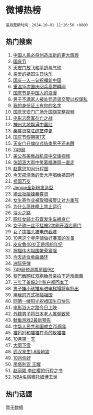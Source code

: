 # 微博热榜

`最后更新时间：2024-10-01 11:26:50 +0800`

## 热门搜索

1. [中国人民必将创造出新的更大辉煌](https://m.weibo.cn/search?containerid=100103type%3D1%26t%3D10%26q%3D%23%E4%B8%AD%E5%9B%BD%E4%BA%BA%E6%B0%91%E5%BF%85%E5%B0%86%E5%88%9B%E9%80%A0%E5%87%BA%E6%96%B0%E7%9A%84%E6%9B%B4%E5%A4%A7%E8%BE%89%E7%85%8C%23&stream_entry_id=51&isnewpage=1&extparam=seat%3D1%26filter_type%3Drealtimehot%26stream_entry_id%3D51%26c_type%3D51%26pos%3D0%26q%3D%2523%25E4%25B8%25AD%25E5%259B%25BD%25E4%25BA%25BA%25E6%25B0%2591%25E5%25BF%2585%25E5%25B0%2586%25E5%2588%259B%25E9%2580%25A0%25E5%2587%25BA%25E6%2596%25B0%25E7%259A%2584%25E6%259B%25B4%25E5%25A4%25A7%25E8%25BE%2589%25E7%2585%258C%2523%26cate%3D10103%26dgr%3D0%26display_time%3D1727753209%26pre_seqid%3D17277532098170388694797)
1. [国庆节](https://m.weibo.cn/search?containerid=100103type%3D1%26t%3D10%26q%3D%E5%9B%BD%E5%BA%86%E8%8A%82&stream_entry_id=31&isnewpage=1&extparam=seat%3D1%26lcate%3D5001%26stream_entry_id%3D31%26realpos%3D1%26pos%3D0%26filter_type%3Drealtimehot%26flag%3D16%26c_type%3D31%26band_rank%3D1%26q%3D%25E5%259B%25BD%25E5%25BA%2586%25E8%258A%2582%26cate%3D5001%26dgr%3D0%26display_time%3D1727753209%26pre_seqid%3D17277532098170388694797)
1. [天安门放飞和平鸽与气球](https://m.weibo.cn/search?containerid=100103type%3D1%26t%3D10%26q%3D%23%E5%A4%A9%E5%AE%89%E9%97%A8%E6%94%BE%E9%A3%9E%E5%92%8C%E5%B9%B3%E9%B8%BD%E4%B8%8E%E6%B0%94%E7%90%83%23&stream_entry_id=31&isnewpage=1&extparam=seat%3D1%26lcate%3D5001%26stream_entry_id%3D31%26realpos%3D2%26pos%3D1%26filter_type%3Drealtimehot%26flag%3D0%26c_type%3D31%26band_rank%3D2%26q%3D%2523%25E5%25A4%25A9%25E5%25AE%2589%25E9%2597%25A8%25E6%2594%25BE%25E9%25A3%259E%25E5%2592%258C%25E5%25B9%25B3%25E9%25B8%25BD%25E4%25B8%258E%25E6%25B0%2594%25E7%2590%2583%2523%26cate%3D5001%26dgr%3D0%26display_time%3D1727753209%26pre_seqid%3D17277532098170388694797)
1. [亲爱的祖国生日快乐](https://m.weibo.cn/search?containerid=100103type%3D1%26t%3D10%26q%3D%23%E4%BA%B2%E7%88%B1%E7%9A%84%E7%A5%96%E5%9B%BD%E7%94%9F%E6%97%A5%E5%BF%AB%E4%B9%90%23&stream_entry_id=31&isnewpage=1&extparam=seat%3D1%26lcate%3D5001%26stream_entry_id%3D31%26realpos%3D3%26pos%3D2%26filter_type%3Drealtimehot%26flag%3D1%26c_type%3D31%26band_rank%3D3%26q%3D%2523%25E4%25BA%25B2%25E7%2588%25B1%25E7%259A%2584%25E7%25A5%2596%25E5%259B%25BD%25E7%2594%259F%25E6%2597%25A5%25E5%25BF%25AB%25E4%25B9%2590%2523%26cate%3D5001%26dgr%3D0%26display_time%3D1727753209%26pre_seqid%3D17277532098170388694797)
1. [国庆一人一句祝福新中国](https://m.weibo.cn/search?containerid=100103type%3D1%26t%3D10%26q%3D%23%E5%9B%BD%E5%BA%86%E4%B8%80%E4%BA%BA%E4%B8%80%E5%8F%A5%E7%A5%9D%E7%A6%8F%E6%96%B0%E4%B8%AD%E5%9B%BD%23&stream_entry_id=31&isnewpage=1&extparam=seat%3D1%26lcate%3D5001%26stream_entry_id%3D31%26realpos%3D4%26pos%3D3%26filter_type%3Drealtimehot%26flag%3D16%26c_type%3D31%26band_rank%3D4%26q%3D%2523%25E5%259B%25BD%25E5%25BA%2586%25E4%25B8%2580%25E4%25BA%25BA%25E4%25B8%2580%25E5%258F%25A5%25E7%25A5%259D%25E7%25A6%258F%25E6%2596%25B0%25E4%25B8%25AD%25E5%259B%25BD%2523%26cate%3D5001%26dgr%3D0%26display_time%3D1727753209%26pre_seqid%3D17277532098170388694797)
1. [重温15次国庆阅兵高燃瞬间](https://m.weibo.cn/search?containerid=100103type%3D1%26t%3D10%26q%3D%23%E9%87%8D%E6%B8%A915%E6%AC%A1%E5%9B%BD%E5%BA%86%E9%98%85%E5%85%B5%E9%AB%98%E7%87%83%E7%9E%AC%E9%97%B4%23&stream_entry_id=31&isnewpage=1&extparam=seat%3D1%26lcate%3D5001%26stream_entry_id%3D31%26realpos%3D5%26pos%3D4%26filter_type%3Drealtimehot%26flag%3D0%26c_type%3D31%26band_rank%3D5%26q%3D%2523%25E9%2587%258D%25E6%25B8%25A915%25E6%25AC%25A1%25E5%259B%25BD%25E5%25BA%2586%25E9%2598%2585%25E5%2585%25B5%25E9%25AB%2598%25E7%2587%2583%25E7%259E%25AC%25E9%2597%25B4%2523%26cate%3D5001%26dgr%3D0%26display_time%3D1727753209%26pre_seqid%3D17277532098170388694797)
1. [国庆节是中国人的浪漫](https://m.weibo.cn/search?containerid=100103type%3D1%26t%3D10%26q%3D%23%E5%9B%BD%E5%BA%86%E8%8A%82%E6%98%AF%E4%B8%AD%E5%9B%BD%E4%BA%BA%E7%9A%84%E6%B5%AA%E6%BC%AB%23&stream_entry_id=31&isnewpage=1&extparam=seat%3D1%26lcate%3D5001%26stream_entry_id%3D31%26realpos%3D6%26pos%3D5%26filter_type%3Drealtimehot%26flag%3D16%26c_type%3D31%26band_rank%3D6%26q%3D%2523%25E5%259B%25BD%25E5%25BA%2586%25E8%258A%2582%25E6%2598%25AF%25E4%25B8%25AD%25E5%259B%25BD%25E4%25BA%25BA%25E7%259A%2584%25E6%25B5%25AA%25E6%25BC%25AB%2523%26cate%3D5001%26dgr%3D0%26display_time%3D1727753209%26pre_seqid%3D17277532098170388694797)
1. [男子不满家人被处罚造谣交警以权谋私](https://m.weibo.cn/search?containerid=100103type%3D1%26t%3D10%26q%3D%23%E7%94%B7%E5%AD%90%E4%B8%8D%E6%BB%A1%E5%AE%B6%E4%BA%BA%E8%A2%AB%E5%A4%84%E7%BD%9A%E9%80%A0%E8%B0%A3%E4%BA%A4%E8%AD%A6%E4%BB%A5%E6%9D%83%E8%B0%8B%E7%A7%81%23&stream_entry_id=31&isnewpage=1&extparam=seat%3D1%26lcate%3D5001%26stream_entry_id%3D31%26q%3D%2523%25E7%2594%25B7%25E5%25AD%2590%25E4%25B8%258D%25E6%25BB%25A1%25E5%25AE%25B6%25E4%25BA%25BA%25E8%25A2%25AB%25E5%25A4%2584%25E7%25BD%259A%25E9%2580%25A0%25E8%25B0%25A3%25E4%25BA%25A4%25E8%25AD%25A6%25E4%25BB%25A5%25E6%259D%2583%25E8%25B0%258B%25E7%25A7%2581%2523%26dgr%3D0%26adid%3D258102%26filter_type%3Drealtimehot%26is_ad_pos%3D1%26c_type%3D31%26band_rank%3D7%26cate%3D5001%26pos%3D6%26display_time%3D1727753209%26pre_seqid%3D17277532098170388694797)
1. [我的身份证上有你的名字](https://m.weibo.cn/search?containerid=100103type%3D1%26t%3D10%26q%3D%23%E6%88%91%E7%9A%84%E8%BA%AB%E4%BB%BD%E8%AF%81%E4%B8%8A%E6%9C%89%E4%BD%A0%E7%9A%84%E5%90%8D%E5%AD%97%23&stream_entry_id=31&isnewpage=1&extparam=seat%3D1%26lcate%3D5001%26stream_entry_id%3D31%26realpos%3D7%26pos%3D7%26filter_type%3Drealtimehot%26flag%3D2%26c_type%3D31%26band_rank%3D7%26q%3D%2523%25E6%2588%2591%25E7%259A%2584%25E8%25BA%25AB%25E4%25BB%25BD%25E8%25AF%2581%25E4%25B8%258A%25E6%259C%2589%25E4%25BD%25A0%25E7%259A%2584%25E5%2590%258D%25E5%25AD%2597%2523%26cate%3D5001%26dgr%3D0%26display_time%3D1727753209%26pre_seqid%3D17277532098170388694797)
1. [国庆天安门广场升国旗完整视频](https://m.weibo.cn/search?containerid=100103type%3D1%26t%3D10%26q%3D%23%E5%9B%BD%E5%BA%86%E5%A4%A9%E5%AE%89%E9%97%A8%E5%B9%BF%E5%9C%BA%E5%8D%87%E5%9B%BD%E6%97%97%E5%AE%8C%E6%95%B4%E8%A7%86%E9%A2%91%23&stream_entry_id=31&isnewpage=1&extparam=seat%3D1%26lcate%3D5001%26stream_entry_id%3D31%26realpos%3D8%26pos%3D8%26filter_type%3Drealtimehot%26flag%3D0%26c_type%3D31%26band_rank%3D8%26q%3D%2523%25E5%259B%25BD%25E5%25BA%2586%25E5%25A4%25A9%25E5%25AE%2589%25E9%2597%25A8%25E5%25B9%25BF%25E5%259C%25BA%25E5%258D%2587%25E5%259B%25BD%25E6%2597%2597%25E5%25AE%258C%25E6%2595%25B4%25E8%25A7%2586%25E9%25A2%2591%2523%26cate%3D5001%26dgr%3D0%26display_time%3D1727753209%26pre_seqid%3D17277532098170388694797)
1. [电影志愿军存亡之战](https://m.weibo.cn/search?containerid=100103type%3D1%26t%3D10%26q%3D%23%E7%94%B5%E5%BD%B1%E5%BF%97%E6%84%BF%E5%86%9B%E5%AD%98%E4%BA%A1%E4%B9%8B%E6%88%98%23&stream_entry_id=31&isnewpage=1&extparam=seat%3D1%26lcate%3D5001%26stream_entry_id%3D31%26realpos%3D9%26pos%3D9%26filter_type%3Drealtimehot%26flag%3D0%26c_type%3D31%26band_rank%3D9%26q%3D%2523%25E7%2594%25B5%25E5%25BD%25B1%25E5%25BF%2597%25E6%2584%25BF%25E5%2586%259B%25E5%25AD%2598%25E4%25BA%25A1%25E4%25B9%258B%25E6%2588%2598%2523%26cate%3D5001%26dgr%3D0%26display_time%3D1727753209%26pre_seqid%3D17277532098170388694797)
1. [神州大地飘满中国红](https://m.weibo.cn/search?containerid=100103type%3D1%26t%3D10%26q%3D%23%E7%A5%9E%E5%B7%9E%E5%A4%A7%E5%9C%B0%E9%A3%98%E6%BB%A1%E4%B8%AD%E5%9B%BD%E7%BA%A2%23&stream_entry_id=31&isnewpage=1&extparam=seat%3D1%26lcate%3D5001%26stream_entry_id%3D31%26realpos%3D10%26pos%3D10%26filter_type%3Drealtimehot%26flag%3D0%26c_type%3D31%26band_rank%3D10%26q%3D%2523%25E7%25A5%259E%25E5%25B7%259E%25E5%25A4%25A7%25E5%259C%25B0%25E9%25A3%2598%25E6%25BB%25A1%25E4%25B8%25AD%25E5%259B%25BD%25E7%25BA%25A2%2523%26cate%3D5001%26dgr%3D0%26display_time%3D1727753209%26pre_seqid%3D17277532098170388694797)
1. [秦霄贤常驻综艺停更](https://m.weibo.cn/search?containerid=100103type%3D1%26t%3D10%26q%3D%23%E7%A7%A6%E9%9C%84%E8%B4%A4%E5%B8%B8%E9%A9%BB%E7%BB%BC%E8%89%BA%E5%81%9C%E6%9B%B4%23&stream_entry_id=31&isnewpage=1&extparam=seat%3D1%26lcate%3D5001%26stream_entry_id%3D31%26realpos%3D11%26pos%3D11%26filter_type%3Drealtimehot%26flag%3D1%26c_type%3D31%26band_rank%3D11%26q%3D%2523%25E7%25A7%25A6%25E9%259C%2584%25E8%25B4%25A4%25E5%25B8%25B8%25E9%25A9%25BB%25E7%25BB%25BC%25E8%2589%25BA%25E5%2581%259C%25E6%259B%25B4%2523%26cate%3D5001%26dgr%3D0%26display_time%3D1727753209%26pre_seqid%3D17277532098170388694797)
1. [国庆节假期第1天](https://m.weibo.cn/search?containerid=100103type%3D1%26t%3D10%26q%3D%23%E5%9B%BD%E5%BA%86%E8%8A%82%E5%81%87%E6%9C%9F%E7%AC%AC1%E5%A4%A9%23&stream_entry_id=31&isnewpage=1&extparam=seat%3D1%26lcate%3D5001%26stream_entry_id%3D31%26realpos%3D12%26pos%3D12%26filter_type%3Drealtimehot%26flag%3D0%26c_type%3D31%26band_rank%3D12%26q%3D%2523%25E5%259B%25BD%25E5%25BA%2586%25E8%258A%2582%25E5%2581%2587%25E6%259C%259F%25E7%25AC%25AC1%25E5%25A4%25A9%2523%26cate%3D5001%26dgr%3D0%26display_time%3D1727753209%26pre_seqid%3D17277532098170388694797)
1. [天安门升旗仪式结束男子还未醒](https://m.weibo.cn/search?containerid=100103type%3D1%26t%3D10%26q%3D%23%E5%A4%A9%E5%AE%89%E9%97%A8%E5%8D%87%E6%97%97%E4%BB%AA%E5%BC%8F%E7%BB%93%E6%9D%9F%E7%94%B7%E5%AD%90%E8%BF%98%E6%9C%AA%E9%86%92%23&stream_entry_id=31&isnewpage=1&extparam=seat%3D1%26lcate%3D5001%26stream_entry_id%3D31%26realpos%3D13%26pos%3D13%26filter_type%3Drealtimehot%26flag%3D2%26c_type%3D31%26band_rank%3D13%26q%3D%2523%25E5%25A4%25A9%25E5%25AE%2589%25E9%2597%25A8%25E5%258D%2587%25E6%2597%2597%25E4%25BB%25AA%25E5%25BC%258F%25E7%25BB%2593%25E6%259D%259F%25E7%2594%25B7%25E5%25AD%2590%25E8%25BF%2598%25E6%259C%25AA%25E9%2586%2592%2523%26cate%3D5001%26dgr%3D0%26display_time%3D1727753209%26pre_seqid%3D17277532098170388694797)
1. [749局](https://m.weibo.cn/search?containerid=100103type%3D1%26t%3D10%26q%3D749%E5%B1%80&stream_entry_id=31&isnewpage=1&extparam=seat%3D1%26lcate%3D5001%26stream_entry_id%3D31%26realpos%3D14%26pos%3D14%26filter_type%3Drealtimehot%26flag%3D1%26c_type%3D31%26band_rank%3D14%26q%3D749%25E5%25B1%2580%26cate%3D5001%26dgr%3D0%26display_time%3D1727753209%26pre_seqid%3D17277532098170388694797)
1. [美公布美俄战机空中交锋视频](https://m.weibo.cn/search?containerid=100103type%3D1%26t%3D10%26q%3D%23%E7%BE%8E%E5%85%AC%E5%B8%83%E7%BE%8E%E4%BF%84%E6%88%98%E6%9C%BA%E7%A9%BA%E4%B8%AD%E4%BA%A4%E9%94%8B%E8%A7%86%E9%A2%91%23&stream_entry_id=31&isnewpage=1&extparam=seat%3D1%26lcate%3D5001%26stream_entry_id%3D31%26realpos%3D15%26pos%3D15%26filter_type%3Drealtimehot%26flag%3D1%26c_type%3D31%26band_rank%3D15%26q%3D%2523%25E7%25BE%258E%25E5%2585%25AC%25E5%25B8%2583%25E7%25BE%258E%25E4%25BF%2584%25E6%2588%2598%25E6%259C%25BA%25E7%25A9%25BA%25E4%25B8%25AD%25E4%25BA%25A4%25E9%2594%258B%25E8%25A7%2586%25E9%25A2%2591%2523%26cate%3D5001%26dgr%3D0%26display_time%3D1727753209%26pre_seqid%3D17277532098170388694797)
1. [张韶涵大雨中笑着唱淋雨一直走](https://m.weibo.cn/search?containerid=100103type%3D1%26t%3D10%26q%3D%E5%BC%A0%E9%9F%B6%E6%B6%B5%E5%A4%A7%E9%9B%A8%E4%B8%AD%E7%AC%91%E7%9D%80%E5%94%B1%E6%B7%8B%E9%9B%A8%E4%B8%80%E7%9B%B4%E8%B5%B0&stream_entry_id=31&isnewpage=1&extparam=seat%3D1%26lcate%3D5001%26stream_entry_id%3D31%26realpos%3D16%26pos%3D16%26filter_type%3Drealtimehot%26flag%3D1%26c_type%3D31%26band_rank%3D16%26q%3D%25E5%25BC%25A0%25E9%259F%25B6%25E6%25B6%25B5%25E5%25A4%25A7%25E9%259B%25A8%25E4%25B8%25AD%25E7%25AC%2591%25E7%259D%2580%25E5%2594%25B1%25E6%25B7%258B%25E9%259B%25A8%25E4%25B8%2580%25E7%259B%25B4%25E8%25B5%25B0%26cate%3D5001%26dgr%3D0%26display_time%3D1727753209%26pre_seqid%3D17277532098170388694797)
1. [赵露思10月行程图](https://m.weibo.cn/search?containerid=100103type%3D1%26t%3D10%26q%3D%E8%B5%B5%E9%9C%B2%E6%80%9D10%E6%9C%88%E8%A1%8C%E7%A8%8B%E5%9B%BE&stream_entry_id=31&isnewpage=1&extparam=seat%3D1%26lcate%3D5001%26stream_entry_id%3D31%26realpos%3D17%26pos%3D17%26filter_type%3Drealtimehot%26flag%3D1%26c_type%3D31%26band_rank%3D17%26q%3D%25E8%25B5%25B5%25E9%259C%25B2%25E6%2580%259D10%25E6%259C%2588%25E8%25A1%258C%25E7%25A8%258B%25E5%259B%25BE%26cate%3D5001%26dgr%3D0%26display_time%3D1727753209%26pre_seqid%3D17277532098170388694797)
1. [今天把清澈的爱大声唱给祖国听](https://m.weibo.cn/search?containerid=100103type%3D1%26t%3D10%26q%3D%23%E4%BB%8A%E5%A4%A9%E6%8A%8A%E6%B8%85%E6%BE%88%E7%9A%84%E7%88%B1%E5%A4%A7%E5%A3%B0%E5%94%B1%E7%BB%99%E7%A5%96%E5%9B%BD%E5%90%AC%23&stream_entry_id=31&isnewpage=1&extparam=seat%3D1%26lcate%3D5001%26stream_entry_id%3D31%26realpos%3D18%26pos%3D18%26filter_type%3Drealtimehot%26flag%3D1%26c_type%3D31%26band_rank%3D18%26q%3D%2523%25E4%25BB%258A%25E5%25A4%25A9%25E6%258A%258A%25E6%25B8%2585%25E6%25BE%2588%25E7%259A%2584%25E7%2588%25B1%25E5%25A4%25A7%25E5%25A3%25B0%25E5%2594%25B1%25E7%25BB%2599%25E7%25A5%2596%25E5%259B%25BD%25E5%2590%25AC%2523%26cate%3D5001%26dgr%3D0%26display_time%3D1727753209%26pre_seqid%3D17277532098170388694797)
1. [祖国万岁](https://m.weibo.cn/search?containerid=100103type%3D1%26t%3D10%26q%3D%23%E7%A5%96%E5%9B%BD%E4%B8%87%E5%B2%81%23&stream_entry_id=31&isnewpage=1&extparam=seat%3D1%26lcate%3D5001%26stream_entry_id%3D31%26realpos%3D19%26pos%3D19%26filter_type%3Drealtimehot%26flag%3D0%26c_type%3D31%26band_rank%3D19%26q%3D%2523%25E7%25A5%2596%25E5%259B%25BD%25E4%25B8%2587%25E5%25B2%2581%2523%26cate%3D5001%26dgr%3D0%26display_time%3D1727753209%26pre_seqid%3D17277532098170388694797)
1. [Jennie全新粉发造型](https://m.weibo.cn/search?containerid=100103type%3D1%26t%3D10%26q%3D%23Jennie%E5%85%A8%E6%96%B0%E7%B2%89%E5%8F%91%E9%80%A0%E5%9E%8B%23&stream_entry_id=31&isnewpage=1&extparam=seat%3D1%26lcate%3D5001%26stream_entry_id%3D31%26realpos%3D20%26pos%3D20%26filter_type%3Drealtimehot%26flag%3D1%26c_type%3D31%26band_rank%3D20%26q%3D%2523Jennie%25E5%2585%25A8%25E6%2596%25B0%25E7%25B2%2589%25E5%258F%2591%25E9%2580%25A0%25E5%259E%258B%2523%26cate%3D5001%26dgr%3D0%26display_time%3D1727753209%26pre_seqid%3D17277532098170388694797)
1. [德云社砸挂秦霄贤](https://m.weibo.cn/search?containerid=100103type%3D1%26t%3D10%26q%3D%23%E5%BE%B7%E4%BA%91%E7%A4%BE%E7%A0%B8%E6%8C%82%E7%A7%A6%E9%9C%84%E8%B4%A4%23&stream_entry_id=31&isnewpage=1&extparam=seat%3D1%26lcate%3D5001%26stream_entry_id%3D31%26realpos%3D21%26pos%3D21%26filter_type%3Drealtimehot%26flag%3D1%26c_type%3D31%26band_rank%3D21%26q%3D%2523%25E5%25BE%25B7%25E4%25BA%2591%25E7%25A4%25BE%25E7%25A0%25B8%25E6%258C%2582%25E7%25A7%25A6%25E9%259C%2584%25E8%25B4%25A4%2523%26cate%3D5001%26dgr%3D0%26display_time%3D1727753209%26pre_seqid%3D17277532098170388694797)
1. [女生寄作业被取错报警让对方重写](https://m.weibo.cn/search?containerid=100103type%3D1%26t%3D10%26q%3D%23%E5%A5%B3%E7%94%9F%E5%AF%84%E4%BD%9C%E4%B8%9A%E8%A2%AB%E5%8F%96%E9%94%99%E6%8A%A5%E8%AD%A6%E8%AE%A9%E5%AF%B9%E6%96%B9%E9%87%8D%E5%86%99%23&stream_entry_id=31&isnewpage=1&extparam=seat%3D1%26lcate%3D5001%26stream_entry_id%3D31%26realpos%3D22%26pos%3D22%26filter_type%3Drealtimehot%26flag%3D1%26c_type%3D31%26band_rank%3D22%26q%3D%2523%25E5%25A5%25B3%25E7%2594%259F%25E5%25AF%2584%25E4%25BD%259C%25E4%25B8%259A%25E8%25A2%25AB%25E5%258F%2596%25E9%2594%2599%25E6%258A%25A5%25E8%25AD%25A6%25E8%25AE%25A9%25E5%25AF%25B9%25E6%2596%25B9%25E9%2587%258D%25E5%2586%2599%2523%26cate%3D5001%26dgr%3D0%26display_time%3D1727753209%26pre_seqid%3D17277532098170388694797)
1. [为什么高铁晚上禁止运行](https://m.weibo.cn/search?containerid=100103type%3D1%26t%3D10%26q%3D%23%E4%B8%BA%E4%BB%80%E4%B9%88%E9%AB%98%E9%93%81%E6%99%9A%E4%B8%8A%E7%A6%81%E6%AD%A2%E8%BF%90%E8%A1%8C%23&stream_entry_id=31&isnewpage=1&extparam=seat%3D1%26lcate%3D5001%26stream_entry_id%3D31%26realpos%3D23%26pos%3D23%26filter_type%3Drealtimehot%26flag%3D1%26c_type%3D31%26band_rank%3D23%26q%3D%2523%25E4%25B8%25BA%25E4%25BB%2580%25E4%25B9%2588%25E9%25AB%2598%25E9%2593%2581%25E6%2599%259A%25E4%25B8%258A%25E7%25A6%2581%25E6%25AD%25A2%25E8%25BF%2590%25E8%25A1%258C%2523%26cate%3D5001%26dgr%3D0%26display_time%3D1727753209%26pre_seqid%3D17277532098170388694797)
1. [浴火之路](https://m.weibo.cn/search?containerid=100103type%3D1%26t%3D10%26q%3D%E6%B5%B4%E7%81%AB%E4%B9%8B%E8%B7%AF&stream_entry_id=31&isnewpage=1&extparam=seat%3D1%26lcate%3D5001%26stream_entry_id%3D31%26realpos%3D24%26pos%3D24%26filter_type%3Drealtimehot%26flag%3D1%26c_type%3D31%26band_rank%3D24%26q%3D%25E6%25B5%25B4%25E7%2581%25AB%25E4%25B9%258B%25E8%25B7%25AF%26cate%3D5001%26dgr%3D0%26display_time%3D1727753209%26pre_seqid%3D17277532098170388694797)
1. [网红女骑士石膏发生车祸身亡](https://m.weibo.cn/search?containerid=100103type%3D1%26t%3D10%26q%3D%23%E7%BD%91%E7%BA%A2%E5%A5%B3%E9%AA%91%E5%A3%AB%E7%9F%B3%E8%86%8F%E5%8F%91%E7%94%9F%E8%BD%A6%E7%A5%B8%E8%BA%AB%E4%BA%A1%23&stream_entry_id=31&isnewpage=1&extparam=seat%3D1%26lcate%3D5001%26stream_entry_id%3D31%26realpos%3D25%26pos%3D25%26filter_type%3Drealtimehot%26flag%3D2%26c_type%3D31%26band_rank%3D25%26q%3D%2523%25E7%25BD%2591%25E7%25BA%25A2%25E5%25A5%25B3%25E9%25AA%2591%25E5%25A3%25AB%25E7%259F%25B3%25E8%2586%258F%25E5%258F%2591%25E7%2594%259F%25E8%25BD%25A6%25E7%25A5%25B8%25E8%25BA%25AB%25E4%25BA%25A1%2523%26cate%3D5001%26dgr%3D0%26display_time%3D1727753209%26pre_seqid%3D17277532098170388694797)
1. [女子称一丝不挂被2次刷开酒店房门](https://m.weibo.cn/search?containerid=100103type%3D1%26t%3D10%26q%3D%23%E5%A5%B3%E5%AD%90%E7%A7%B0%E4%B8%80%E4%B8%9D%E4%B8%8D%E6%8C%82%E8%A2%AB2%E6%AC%A1%E5%88%B7%E5%BC%80%E9%85%92%E5%BA%97%E6%88%BF%E9%97%A8%23&stream_entry_id=31&isnewpage=1&extparam=seat%3D1%26lcate%3D5001%26stream_entry_id%3D31%26realpos%3D26%26pos%3D26%26filter_type%3Drealtimehot%26flag%3D0%26c_type%3D31%26band_rank%3D26%26q%3D%2523%25E5%25A5%25B3%25E5%25AD%2590%25E7%25A7%25B0%25E4%25B8%2580%25E4%25B8%259D%25E4%25B8%258D%25E6%258C%2582%25E8%25A2%25AB2%25E6%25AC%25A1%25E5%2588%25B7%25E5%25BC%2580%25E9%2585%2592%25E5%25BA%2597%25E6%2588%25BF%25E9%2597%25A8%2523%26cate%3D5001%26dgr%3D0%26display_time%3D1727753209%26pre_seqid%3D17277532098170388694797)
1. [女子拔插头被电伤截肢](https://m.weibo.cn/search?containerid=100103type%3D1%26t%3D10%26q%3D%23%E5%A5%B3%E5%AD%90%E6%8B%94%E6%8F%92%E5%A4%B4%E8%A2%AB%E7%94%B5%E4%BC%A4%E6%88%AA%E8%82%A2%23&stream_entry_id=31&isnewpage=1&extparam=seat%3D1%26lcate%3D5001%26stream_entry_id%3D31%26realpos%3D27%26pos%3D27%26filter_type%3Drealtimehot%26flag%3D0%26c_type%3D31%26band_rank%3D27%26q%3D%2523%25E5%25A5%25B3%25E5%25AD%2590%25E6%258B%2594%25E6%258F%2592%25E5%25A4%25B4%25E8%25A2%25AB%25E7%2594%25B5%25E4%25BC%25A4%25E6%2588%25AA%25E8%2582%25A2%2523%26cate%3D5001%26dgr%3D0%26display_time%3D1727753209%26pre_seqid%3D17277532098170388694797)
1. [10月这个星座请做好暴富的准备](https://m.weibo.cn/search?containerid=100103type%3D1%26t%3D10%26q%3D10%E6%9C%88%E8%BF%99%E4%B8%AA%E6%98%9F%E5%BA%A7%E8%AF%B7%E5%81%9A%E5%A5%BD%E6%9A%B4%E5%AF%8C%E7%9A%84%E5%87%86%E5%A4%87&stream_entry_id=31&isnewpage=1&extparam=seat%3D1%26lcate%3D5001%26stream_entry_id%3D31%26realpos%3D28%26pos%3D28%26filter_type%3Drealtimehot%26flag%3D1%26c_type%3D31%26band_rank%3D28%26q%3D10%25E6%259C%2588%25E8%25BF%2599%25E4%25B8%25AA%25E6%2598%259F%25E5%25BA%25A7%25E8%25AF%25B7%25E5%2581%259A%25E5%25A5%25BD%25E6%259A%25B4%25E5%25AF%258C%25E7%259A%2584%25E5%2587%2586%25E5%25A4%2587%26cate%3D5001%26dgr%3D0%26display_time%3D1727753209%26pre_seqid%3D17277532098170388694797)
1. [皮皮鲁40岁正是闯的年纪](https://m.weibo.cn/search?containerid=100103type%3D1%26t%3D10%26q%3D%E7%9A%AE%E7%9A%AE%E9%B2%8140%E5%B2%81%E6%AD%A3%E6%98%AF%E9%97%AF%E7%9A%84%E5%B9%B4%E7%BA%AA&stream_entry_id=31&isnewpage=1&extparam=seat%3D1%26lcate%3D5001%26stream_entry_id%3D31%26realpos%3D29%26pos%3D29%26filter_type%3Drealtimehot%26flag%3D1%26c_type%3D31%26band_rank%3D29%26q%3D%25E7%259A%25AE%25E7%259A%25AE%25E9%25B2%258140%25E5%25B2%2581%25E6%25AD%25A3%25E6%2598%25AF%25E9%2597%25AF%25E7%259A%2584%25E5%25B9%25B4%25E7%25BA%25AA%26cate%3D5001%26dgr%3D0%26display_time%3D1727753209%26pre_seqid%3D17277532098170388694797)
1. [祝福伟大祖国繁荣富强](https://m.weibo.cn/search?containerid=100103type%3D1%26t%3D10%26q%3D%23%E7%A5%9D%E7%A6%8F%E4%BC%9F%E5%A4%A7%E7%A5%96%E5%9B%BD%E7%B9%81%E8%8D%A3%E5%AF%8C%E5%BC%BA%23&stream_entry_id=31&isnewpage=1&extparam=seat%3D1%26lcate%3D5001%26stream_entry_id%3D31%26realpos%3D30%26pos%3D30%26filter_type%3Drealtimehot%26flag%3D0%26c_type%3D31%26band_rank%3D30%26q%3D%2523%25E7%25A5%259D%25E7%25A6%258F%25E4%25BC%259F%25E5%25A4%25A7%25E7%25A5%2596%25E5%259B%25BD%25E7%25B9%2581%25E8%258D%25A3%25E5%25AF%258C%25E5%25BC%25BA%2523%26cate%3D5001%26dgr%3D0%26display_time%3D1727753209%26pre_seqid%3D17277532098170388694797)
1. [今天适合单曲循环](https://m.weibo.cn/search?containerid=100103type%3D1%26t%3D10%26q%3D%23%E4%BB%8A%E5%A4%A9%E9%80%82%E5%90%88%E5%8D%95%E6%9B%B2%E5%BE%AA%E7%8E%AF%23&stream_entry_id=31&isnewpage=1&extparam=seat%3D1%26lcate%3D5001%26stream_entry_id%3D31%26realpos%3D31%26pos%3D31%26filter_type%3Drealtimehot%26flag%3D0%26c_type%3D31%26band_rank%3D31%26q%3D%2523%25E4%25BB%258A%25E5%25A4%25A9%25E9%2580%2582%25E5%2590%2588%25E5%258D%2595%25E6%259B%25B2%25E5%25BE%25AA%25E7%258E%25AF%2523%26cate%3D5001%26dgr%3D0%26display_time%3D1727753209%26pre_seqid%3D17277532098170388694797)
1. [洲际导弹](https://m.weibo.cn/search?containerid=100103type%3D1%26t%3D10%26q%3D%E6%B4%B2%E9%99%85%E5%AF%BC%E5%BC%B9&stream_entry_id=31&isnewpage=1&extparam=seat%3D1%26lcate%3D5001%26stream_entry_id%3D31%26realpos%3D32%26pos%3D32%26filter_type%3Drealtimehot%26flag%3D1%26c_type%3D31%26band_rank%3D32%26q%3D%25E6%25B4%25B2%25E9%2599%2585%25E5%25AF%25BC%25E5%25BC%25B9%26cate%3D5001%26dgr%3D0%26display_time%3D1727753209%26pre_seqid%3D17277532098170388694797)
1. [749局预测票房超9亿](https://m.weibo.cn/search?containerid=100103type%3D1%26t%3D10%26q%3D%23749%E5%B1%80%E9%A2%84%E6%B5%8B%E7%A5%A8%E6%88%BF%E8%B6%859%E4%BA%BF%23&stream_entry_id=31&isnewpage=1&extparam=seat%3D1%26lcate%3D5001%26stream_entry_id%3D31%26realpos%3D33%26pos%3D33%26filter_type%3Drealtimehot%26flag%3D1%26c_type%3D31%26band_rank%3D33%26q%3D%2523749%25E5%25B1%2580%25E9%25A2%2584%25E6%25B5%258B%25E7%25A5%25A8%25E6%2588%25BF%25E8%25B6%25859%25E4%25BA%25BF%2523%26cate%3D5001%26dgr%3D0%26display_time%3D1727753209%26pre_seqid%3D17277532098170388694797)
1. [黎巴嫩网红双胞胎母亲拍下逃难画面](https://m.weibo.cn/search?containerid=100103type%3D1%26t%3D10%26q%3D%23%E9%BB%8E%E5%B7%B4%E5%AB%A9%E7%BD%91%E7%BA%A2%E5%8F%8C%E8%83%9E%E8%83%8E%E6%AF%8D%E4%BA%B2%E6%8B%8D%E4%B8%8B%E9%80%83%E9%9A%BE%E7%94%BB%E9%9D%A2%23&stream_entry_id=31&isnewpage=1&extparam=seat%3D1%26lcate%3D5001%26stream_entry_id%3D31%26realpos%3D34%26pos%3D34%26filter_type%3Drealtimehot%26flag%3D0%26c_type%3D31%26band_rank%3D34%26q%3D%2523%25E9%25BB%258E%25E5%25B7%25B4%25E5%25AB%25A9%25E7%25BD%2591%25E7%25BA%25A2%25E5%258F%258C%25E8%2583%259E%25E8%2583%258E%25E6%25AF%258D%25E4%25BA%25B2%25E6%258B%258D%25E4%25B8%258B%25E9%2580%2583%25E9%259A%25BE%25E7%2594%25BB%25E9%259D%25A2%2523%26cate%3D5001%26dgr%3D0%26display_time%3D1727753209%26pre_seqid%3D17277532098170388694797)
1. [三年了爸妈3个账户都回本了](https://m.weibo.cn/search?containerid=100103type%3D1%26t%3D10%26q%3D%23%E4%B8%89%E5%B9%B4%E4%BA%86%E7%88%B8%E5%A6%883%E4%B8%AA%E8%B4%A6%E6%88%B7%E9%83%BD%E5%9B%9E%E6%9C%AC%E4%BA%86%23&stream_entry_id=31&isnewpage=1&extparam=seat%3D1%26lcate%3D5001%26stream_entry_id%3D31%26realpos%3D35%26pos%3D35%26filter_type%3Drealtimehot%26flag%3D0%26c_type%3D31%26band_rank%3D35%26q%3D%2523%25E4%25B8%2589%25E5%25B9%25B4%25E4%25BA%2586%25E7%2588%25B8%25E5%25A6%25883%25E4%25B8%25AA%25E8%25B4%25A6%25E6%2588%25B7%25E9%2583%25BD%25E5%259B%259E%25E6%259C%25AC%25E4%25BA%2586%2523%26cate%3D5001%26dgr%3D0%26display_time%3D1727753209%26pre_seqid%3D17277532098170388694797)
1. [男子嫌小孩推车进电梯慢将车扔出](https://m.weibo.cn/search?containerid=100103type%3D1%26t%3D10%26q%3D%23%E7%94%B7%E5%AD%90%E5%AB%8C%E5%B0%8F%E5%AD%A9%E6%8E%A8%E8%BD%A6%E8%BF%9B%E7%94%B5%E6%A2%AF%E6%85%A2%E5%B0%86%E8%BD%A6%E6%89%94%E5%87%BA%23&stream_entry_id=31&isnewpage=1&extparam=seat%3D1%26lcate%3D5001%26stream_entry_id%3D31%26realpos%3D36%26pos%3D36%26filter_type%3Drealtimehot%26flag%3D0%26c_type%3D31%26band_rank%3D36%26q%3D%2523%25E7%2594%25B7%25E5%25AD%2590%25E5%25AB%258C%25E5%25B0%258F%25E5%25AD%25A9%25E6%258E%25A8%25E8%25BD%25A6%25E8%25BF%259B%25E7%2594%25B5%25E6%25A2%25AF%25E6%2585%25A2%25E5%25B0%2586%25E8%25BD%25A6%25E6%2589%2594%25E5%2587%25BA%2523%26cate%3D5001%26dgr%3D0%26display_time%3D1727753209%26pre_seqid%3D17277532098170388694797)
1. [用我的方式祝福祖国](https://m.weibo.cn/search?containerid=100103type%3D1%26t%3D10%26q%3D%23%E7%94%A8%E6%88%91%E7%9A%84%E6%96%B9%E5%BC%8F%E7%A5%9D%E7%A6%8F%E7%A5%96%E5%9B%BD%23&stream_entry_id=31&isnewpage=1&extparam=seat%3D1%26lcate%3D5001%26stream_entry_id%3D31%26realpos%3D37%26pos%3D37%26filter_type%3Drealtimehot%26flag%3D0%26c_type%3D31%26band_rank%3D37%26q%3D%2523%25E7%2594%25A8%25E6%2588%2591%25E7%259A%2584%25E6%2596%25B9%25E5%25BC%258F%25E7%25A5%259D%25E7%25A6%258F%25E7%25A5%2596%25E5%259B%25BD%2523%26cate%3D5001%26dgr%3D0%26display_time%3D1727753209%26pre_seqid%3D17277532098170388694797)
1. [同晒一缕阳光祝祖国生日快乐](https://m.weibo.cn/search?containerid=100103type%3D1%26t%3D10%26q%3D%E5%90%8C%E6%99%92%E4%B8%80%E7%BC%95%E9%98%B3%E5%85%89%E7%A5%9D%E7%A5%96%E5%9B%BD%E7%94%9F%E6%97%A5%E5%BF%AB%E4%B9%90&stream_entry_id=31&isnewpage=1&extparam=seat%3D1%26lcate%3D5001%26stream_entry_id%3D31%26realpos%3D38%26pos%3D38%26filter_type%3Drealtimehot%26flag%3D0%26c_type%3D31%26band_rank%3D38%26q%3D%25E5%2590%258C%25E6%2599%2592%25E4%25B8%2580%25E7%25BC%2595%25E9%2598%25B3%25E5%2585%2589%25E7%25A5%259D%25E7%25A5%2596%25E5%259B%25BD%25E7%2594%259F%25E6%2597%25A5%25E5%25BF%25AB%25E4%25B9%2590%26cate%3D5001%26dgr%3D0%26display_time%3D1727753209%26pre_seqid%3D17277532098170388694797)
1. [电影浴火之路今日上映](https://m.weibo.cn/search?containerid=100103type%3D1%26t%3D10%26q%3D%23%E7%94%B5%E5%BD%B1%E6%B5%B4%E7%81%AB%E4%B9%8B%E8%B7%AF%E4%BB%8A%E6%97%A5%E4%B8%8A%E6%98%A0%23&stream_entry_id=31&isnewpage=1&extparam=seat%3D1%26lcate%3D5001%26stream_entry_id%3D31%26realpos%3D39%26pos%3D39%26filter_type%3Drealtimehot%26flag%3D1%26c_type%3D31%26band_rank%3D39%26q%3D%2523%25E7%2594%25B5%25E5%25BD%25B1%25E6%25B5%25B4%25E7%2581%25AB%25E4%25B9%258B%25E8%25B7%25AF%25E4%25BB%258A%25E6%2597%25A5%25E4%25B8%258A%25E6%2598%25A0%2523%26cate%3D5001%26dgr%3D0%26display_time%3D1727753209%26pre_seqid%3D17277532098170388694797)
1. [外籍男子将日本老人推倒致死](https://m.weibo.cn/search?containerid=100103type%3D1%26t%3D10%26q%3D%23%E5%A4%96%E7%B1%8D%E7%94%B7%E5%AD%90%E5%B0%86%E6%97%A5%E6%9C%AC%E8%80%81%E4%BA%BA%E6%8E%A8%E5%80%92%E8%87%B4%E6%AD%BB%23&stream_entry_id=31&isnewpage=1&extparam=seat%3D1%26lcate%3D5001%26stream_entry_id%3D31%26realpos%3D40%26pos%3D40%26filter_type%3Drealtimehot%26flag%3D0%26c_type%3D31%26band_rank%3D40%26q%3D%2523%25E5%25A4%2596%25E7%25B1%258D%25E7%2594%25B7%25E5%25AD%2590%25E5%25B0%2586%25E6%2597%25A5%25E6%259C%25AC%25E8%2580%2581%25E4%25BA%25BA%25E6%258E%25A8%25E5%2580%2592%25E8%2587%25B4%25E6%25AD%25BB%2523%26cate%3D5001%26dgr%3D0%26display_time%3D1727753209%26pre_seqid%3D17277532098170388694797)
1. [鱿鱼游戏2最新预告](https://m.weibo.cn/search?containerid=100103type%3D1%26t%3D10%26q%3D%23%E9%B1%BF%E9%B1%BC%E6%B8%B8%E6%88%8F2%E6%9C%80%E6%96%B0%E9%A2%84%E5%91%8A%23&stream_entry_id=31&isnewpage=1&extparam=seat%3D1%26lcate%3D5001%26stream_entry_id%3D31%26realpos%3D41%26pos%3D41%26filter_type%3Drealtimehot%26flag%3D1%26c_type%3D31%26band_rank%3D41%26q%3D%2523%25E9%25B1%25BF%25E9%25B1%25BC%25E6%25B8%25B8%25E6%2588%258F2%25E6%259C%2580%25E6%2596%25B0%25E9%25A2%2584%25E5%2591%258A%2523%26cate%3D5001%26dgr%3D0%26display_time%3D1727753209%26pre_seqid%3D17277532098170388694797)
1. [中华人民共和国成立75周年](https://m.weibo.cn/search?containerid=100103type%3D1%26t%3D10%26q%3D%23%E4%B8%AD%E5%8D%8E%E4%BA%BA%E6%B0%91%E5%85%B1%E5%92%8C%E5%9B%BD%E6%88%90%E7%AB%8B75%E5%91%A8%E5%B9%B4%23&stream_entry_id=31&isnewpage=1&extparam=seat%3D1%26lcate%3D5001%26stream_entry_id%3D31%26realpos%3D42%26pos%3D42%26filter_type%3Drealtimehot%26flag%3D1%26c_type%3D31%26band_rank%3D42%26q%3D%2523%25E4%25B8%25AD%25E5%258D%258E%25E4%25BA%25BA%25E6%25B0%2591%25E5%2585%25B1%25E5%2592%258C%25E5%259B%25BD%25E6%2588%2590%25E7%25AB%258B75%25E5%2591%25A8%25E5%25B9%25B4%2523%26cate%3D5001%26dgr%3D0%26display_time%3D1727753209%26pre_seqid%3D17277532098170388694797)
1. [猫妈妈和猫猫在真的躲猫猫](https://m.weibo.cn/search?containerid=100103type%3D1%26t%3D10%26q%3D%E7%8C%AB%E5%A6%88%E5%A6%88%E5%92%8C%E7%8C%AB%E7%8C%AB%E5%9C%A8%E7%9C%9F%E7%9A%84%E8%BA%B2%E7%8C%AB%E7%8C%AB&stream_entry_id=31&isnewpage=1&extparam=seat%3D1%26lcate%3D5001%26stream_entry_id%3D31%26realpos%3D43%26pos%3D43%26filter_type%3Drealtimehot%26flag%3D1%26c_type%3D31%26band_rank%3D43%26q%3D%25E7%258C%25AB%25E5%25A6%2588%25E5%25A6%2588%25E5%2592%258C%25E7%258C%25AB%25E7%258C%25AB%25E5%259C%25A8%25E7%259C%259F%25E7%259A%2584%25E8%25BA%25B2%25E7%258C%25AB%25E7%258C%25AB%26cate%3D5001%26dgr%3D0%26display_time%3D1727753209%26pre_seqid%3D17277532098170388694797)
1. [10月第一天](https://m.weibo.cn/search?containerid=100103type%3D1%26t%3D10%26q%3D%2310%E6%9C%88%E7%AC%AC%E4%B8%80%E5%A4%A9%23&stream_entry_id=31&isnewpage=1&extparam=seat%3D1%26lcate%3D5001%26stream_entry_id%3D31%26realpos%3D44%26pos%3D44%26filter_type%3Drealtimehot%26flag%3D0%26c_type%3D31%26band_rank%3D44%26q%3D%252310%25E6%259C%2588%25E7%25AC%25AC%25E4%25B8%2580%25E5%25A4%25A9%2523%26cate%3D5001%26dgr%3D0%26display_time%3D1727753209%26pre_seqid%3D17277532098170388694797)
1. [大同下雪](https://m.weibo.cn/search?containerid=100103type%3D1%26t%3D10%26q%3D%E5%A4%A7%E5%90%8C%E4%B8%8B%E9%9B%AA&stream_entry_id=31&isnewpage=1&extparam=seat%3D1%26lcate%3D5001%26stream_entry_id%3D31%26realpos%3D45%26pos%3D45%26filter_type%3Drealtimehot%26flag%3D1%26c_type%3D31%26band_rank%3D45%26q%3D%25E5%25A4%25A7%25E5%2590%258C%25E4%25B8%258B%25E9%259B%25AA%26cate%3D5001%26dgr%3D0%26display_time%3D1727753209%26pre_seqid%3D17277532098170388694797)
1. [武汉发生1.8级地震](https://m.weibo.cn/search?containerid=100103type%3D1%26t%3D10%26q%3D%23%E6%AD%A6%E6%B1%89%E5%8F%91%E7%94%9F1.8%E7%BA%A7%E5%9C%B0%E9%9C%87%23&stream_entry_id=31&isnewpage=1&extparam=seat%3D1%26lcate%3D5001%26stream_entry_id%3D31%26realpos%3D46%26pos%3D46%26filter_type%3Drealtimehot%26flag%3D1%26c_type%3D31%26band_rank%3D46%26q%3D%2523%25E6%25AD%25A6%25E6%25B1%2589%25E5%258F%2591%25E7%2594%259F1.8%25E7%25BA%25A7%25E5%259C%25B0%25E9%259C%2587%2523%26cate%3D5001%26dgr%3D0%26display_time%3D1727753209%26pre_seqid%3D17277532098170388694797)
1. [10月你好](https://m.weibo.cn/search?containerid=100103type%3D1%26t%3D10%26q%3D%2310%E6%9C%88%E4%BD%A0%E5%A5%BD%23&stream_entry_id=31&isnewpage=1&extparam=seat%3D1%26lcate%3D5001%26stream_entry_id%3D31%26realpos%3D47%26pos%3D47%26filter_type%3Drealtimehot%26flag%3D0%26c_type%3D31%26band_rank%3D47%26q%3D%252310%25E6%259C%2588%25E4%25BD%25A0%25E5%25A5%25BD%2523%26cate%3D5001%26dgr%3D0%26display_time%3D1727753209%26pre_seqid%3D17277532098170388694797)
1. [黑塔利亚 王耀](https://m.weibo.cn/search?containerid=100103type%3D1%26t%3D10%26q%3D%E9%BB%91%E5%A1%94%E5%88%A9%E4%BA%9A+%E7%8E%8B%E8%80%80&stream_entry_id=31&isnewpage=1&extparam=seat%3D1%26lcate%3D5001%26stream_entry_id%3D31%26realpos%3D48%26pos%3D48%26filter_type%3Drealtimehot%26flag%3D1%26c_type%3D31%26band_rank%3D48%26q%3D%25E9%25BB%2591%25E5%25A1%2594%25E5%2588%25A9%25E4%25BA%259A%2520%25E7%258E%258B%25E8%2580%2580%26cate%3D5001%26dgr%3D0%26display_time%3D1727753209%26pre_seqid%3D17277532098170388694797)
1. [赵丽颖 李红樱的行程之书](https://m.weibo.cn/search?containerid=100103type%3D1%26t%3D10%26q%3D%E8%B5%B5%E4%B8%BD%E9%A2%96+%E6%9D%8E%E7%BA%A2%E6%A8%B1%E7%9A%84%E8%A1%8C%E7%A8%8B%E4%B9%8B%E4%B9%A6&stream_entry_id=31&isnewpage=1&extparam=seat%3D1%26lcate%3D5001%26stream_entry_id%3D31%26realpos%3D49%26pos%3D49%26filter_type%3Drealtimehot%26flag%3D1%26c_type%3D31%26band_rank%3D49%26q%3D%25E8%25B5%25B5%25E4%25B8%25BD%25E9%25A2%2596%2520%25E6%259D%258E%25E7%25BA%25A2%25E6%25A8%25B1%25E7%259A%2584%25E8%25A1%258C%25E7%25A8%258B%25E4%25B9%258B%25E4%25B9%25A6%26cate%3D5001%26dgr%3D0%26display_time%3D1727753209%26pre_seqid%3D17277532098170388694797)
1. [NBA名宿穆托姆博去世](https://m.weibo.cn/search?containerid=100103type%3D1%26t%3D10%26q%3D%23NBA%E5%90%8D%E5%AE%BF%E7%A9%86%E6%89%98%E5%A7%86%E5%8D%9A%E5%8E%BB%E4%B8%96%23&stream_entry_id=31&isnewpage=1&extparam=seat%3D1%26lcate%3D5001%26stream_entry_id%3D31%26realpos%3D50%26pos%3D50%26filter_type%3Drealtimehot%26flag%3D1%26c_type%3D31%26band_rank%3D50%26q%3D%2523NBA%25E5%2590%258D%25E5%25AE%25BF%25E7%25A9%2586%25E6%2589%2598%25E5%25A7%2586%25E5%258D%259A%25E5%258E%25BB%25E4%25B8%2596%2523%26cate%3D5001%26dgr%3D0%26display_time%3D1727753209%26pre_seqid%3D17277532098170388694797)

## 热门话题

暂无数据
